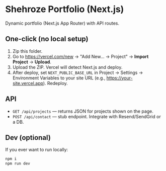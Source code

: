 
# Shehroze Portfolio (Next.js)

Dynamic portfolio (Next.js App Router) with API routes.

## One-click (no local setup)
1. Zip this folder.
2. Go to https://vercel.com/new → "Add New… → Project" → **Import Project** → **Upload**.
3. Upload the ZIP. Vercel will detect Next.js and deploy.
4. After deploy, set `NEXT_PUBLIC_BASE_URL` in Project → Settings → Environment Variables to your site URL (e.g., https://your-site.vercel.app). Redeploy.

## API
- `GET /api/projects` — returns JSON for projects shown on the page.
- `POST /api/contact` — stub endpoint. Integrate with Resend/SendGrid or a DB.

## Dev (optional)
If you ever want to run locally:
```bash
npm i
npm run dev
```

